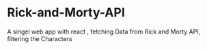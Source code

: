 # Rick-and-Morty-API
A singel web app with react , fetching Data from Rick and Morty API, filtering the Characters
